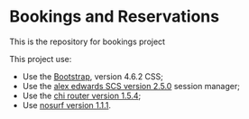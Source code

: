 # Bookings and Reservations

This is the repository for bookings project

This project use:

 - Use the [Bootstrap](https://getbootstrap.com/), version 4.6.2 CSS;
 - Use the [alex edwards SCS version 2.5.0](github.com/alexedwards/scs/v2) session manager;
 - Use the [chi router version 1.5.4](github.com/go-chi/chi);
 - Use [nosurf version 1.1.1](github.com/justinas/nosurf).